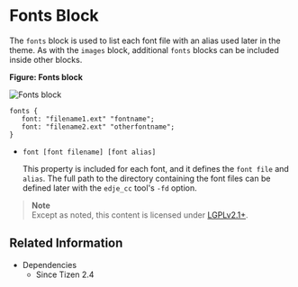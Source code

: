 # Fonts Block

The `fonts` block is used to list each font file with an alias used later in the theme. As with the `images` block, additional `fonts` blocks can be included inside other blocks.

**Figure: Fonts block**

![Fonts block](./media/diagram_fonts.png)

```
fonts {
   font: "filename1.ext" "fontname";
   font: "filename2.ext" "otherfontname";
}
```

- `font [font filename] [font alias]`  

  This property is included for each font, and it defines the `font file` and `alias`. The full path to the directory containing the font files can be defined later with the `edje_cc` tool's `-fd` option.

> **Note**  
> Except as noted, this content is licensed under [LGPLv2.1+](http://opensource.org/licenses/LGPL-2.1).

## Related Information
- Dependencies
  - Since Tizen 2.4
  
